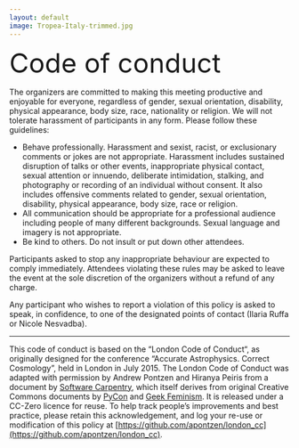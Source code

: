 ```yaml
---
layout: default
image: Tropea-Italy-trimmed.jpg
---
```


<font size=10>Code of conduct</font>

The organizers are committed to making this meeting productive and
enjoyable for everyone, regardless of gender, sexual orientation,
disability, physical appearance, body size, race, nationality or
religion. We will not tolerate harassment of participants in any
form. Please follow these guidelines:

- Behave professionally. Harassment and sexist, racist, or
exclusionary comments or jokes are not appropriate. Harassment
includes sustained disruption of talks or other events,
inappropriate physical contact, sexual attention or innuendo,
deliberate intimidation, stalking, and photography or recording of
an individual without consent. It also includes offensive comments
related to gender, sexual orientation, disability, physical
appearance, body size, race or religion.
- All communication should be appropriate for a professional
audience including people of many different backgrounds. Sexual
language and imagery is not appropriate.
- Be kind to others. Do not insult or put down other attendees.

Participants asked to stop any inappropriate behaviour are expected
to comply immediately. Attendees violating these rules may be asked
to leave the event at the sole discretion of the organizers without
a refund of any charge.

Any participant who wishes to report a violation of this policy is
asked to speak, in confidence, to one of the designated points of contact (Ilaria Ruffa or Nicole Nesvadba).

<hr>

This code of conduct is based on the “London Code of Conduct“, as originally designed for the conference “Accurate Astrophysics. Correct Cosmology”, held in London in July 2015. The London Code of Conduct was adapted with permission by Andrew Pontzen and Hiranya Peiris from a document by [Software Carpentry](http://software-carpentry.org/conduct.html), which itself derives from original Creative Commons documents by [PyCon](https://us.pycon.org/2013/about/code-of-conduct/) and [Geek Feminism](http://geekfeminism.wikia.com/wiki/Community_anti-harassment/Policy). It is released under a CC-Zero licence for reuse. To help track people’s improvements and best practice, please retain this acknowledgement, and log your re-use or modification of this policy at [https://github.com/apontzen/london_cc](https://github.com/apontzen/london_cc).
